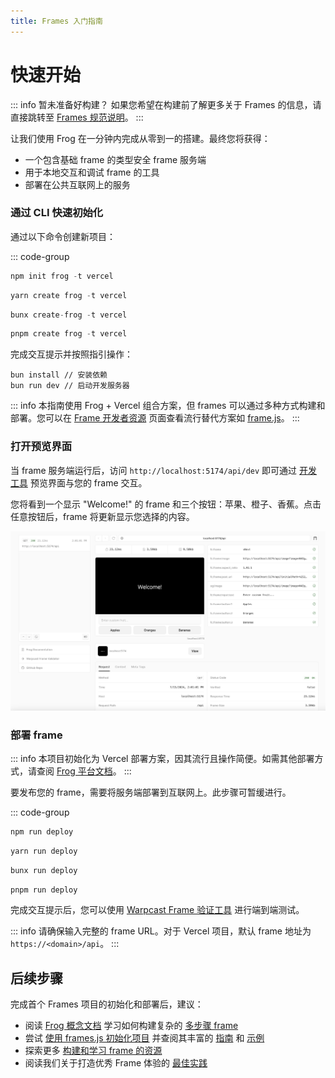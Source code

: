 ```yaml
---
title: Frames 入门指南
---
```


# 快速开始

::: info 暂未准备好构建？
如果您希望在构建前了解更多关于 Frames 的信息，请直接跳转至 [Frames 规范说明](./spec)。
:::

让我们使用 Frog 在一分钟内完成从零到一的搭建。最终您将获得：

- 一个包含基础 frame 的类型安全 frame 服务端
- 用于本地交互和调试 frame 的工具
- 部署在公共互联网上的服务

### 通过 CLI 快速初始化

通过以下命令创建新项目：

::: code-group

```ts [npm]
npm init frog -t vercel
```

```ts [yarn]
yarn create frog -t vercel
```

```ts [bun]
bunx create-frog -t vercel
```

```ts [pnpm]
pnpm create frog -t vercel
```

完成交互提示并按照指引操作：

```
bun install // 安装依赖
bun run dev // 启动开发服务器
```

::: info
本指南使用 Frog + Vercel 组合方案，但 frames 可以通过多种方式构建和部署。您可以在 [Frame 开发者资源](./resources) 页面查看流行替代方案如 [frame.js](https://framesjs.org/)。
:::

### 打开预览界面

当 frame 服务端运行后，访问 `http://localhost:5174/api/dev` 即可通过 [开发工具](https://frog.fm/concepts/devtools) 预览界面与您的 frame 交互。

您将看到一个显示 "Welcome!" 的 frame 和三个按钮：苹果、橙子、香蕉。点击任意按钮后，frame 将更新显示您选择的内容。

![Frog Frame 预览界面](./frog_frame_preview.png)

### 部署 frame

::: info
本项目初始化为 Vercel 部署方案，因其流行且操作简便。如需其他部署方式，请查阅 [Frog 平台文档](https://frog.fm/platforms/bun)。
:::

要发布您的 frame，需要将服务端部署到互联网上。此步骤可暂缓进行。

::: code-group

```ts [npm]
npm run deploy
```

```ts [yarn]
yarn run deploy
```

```ts [bun]
bunx run deploy
```

```ts [pnpm]
pnpm run deploy
```

完成交互提示后，您可以使用 [Warpcast Frame 验证工具](https://warpcast.com/~/developers/frames-legacy) 进行端到端测试。

::: info
请确保输入完整的 frame URL。对于 Vercel 项目，默认 frame 地址为 `https://<domain>/api`。
:::

## 后续步骤

完成首个 Frames 项目的初始化和部署后，建议：

- 阅读 [Frog 概念文档](https://frog.fm/concepts/overview) 学习如何构建复杂的 [多步骤 frame](https://frog.fm/concepts/routing)
- 尝试 [使用 frames.js 初始化项目](https://framesjs.org/guides/create-frame) 并查阅其丰富的 [指南](https://framesjs.org/guides/create-frame) 和 [示例](https://framesjs.org/examples/basic)
- 探索更多 [构建和学习 frame 的资源](./resources)
- 阅读我们关于打造优秀 Frame 体验的 [最佳实践](./best-practices)

